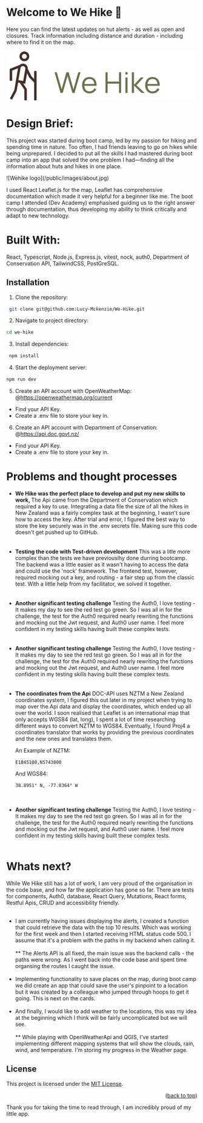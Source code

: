 # Welcome to We Hike 🥾
Here you can find the latest updates on hut alerts - as well as open and closures. Track information including distance and duration - including where to find it on the map. 

![Wehike logo](/public/images/logo.png)

# Design Brief:
This project was started during boot camp, led by my passion for hiking and spending time in nature. Too often, I had friends leaving to go on hikes while being unprepared. I decided to put all the skills I had mastered during boot camp into an app that solved the one problem I had—finding all the information about huts and hikes in one place.

<div width="300" height="200">
![Wehike logo](/public/images/about.jpg)
</div>

I used React Leaflet.js for the map, Leaflet has comprehensive documentation which made it very helpful for a beginner like me. The boot camp I attended (Dev Academy) emphasised guiding us to the right answer through documentation, thus developing my ability to think critically and adapt to new technology. 

# Built With:
React, Typescript, Node.js, Express.js, vitest, nock, auth0, Department of Conservation API, TailwindCSS, PostGreSQL.

## Installation
1. Clone the repository:
```bash
 git clone git@github.com:Lucy-Mckenzie/We-Hike.git
```
2. Navigate to project directory:
```bash
cd we-hike
```

3. Install dependencies:
```bash
 npm install
```

4. Start the deployment server:
```bash
npm run dev
```

5. Create an API account with OpenWeatherMap:
@https://openweathermap.org/current

* Find your API Key.
* Create a .env file to store your key in.

6. Create an API account with Department of Conservation:
@https://api.doc.govt.nz/

* Find your API Key.
* Create a .env file to store your key in.

# Problems and thought processes 
<ul>
<li>
  <strong>We Hike was the perfect place to develop and put my new skills to work, </strong>
  The Api came from the Department of Conservation which required a key to use. Integrating a data file the size of all the hikes in New Zealand was a fairly complex task at the beginning, I   wasn't sure how to access the key. After trial and error, I figured the best way to store the key securely was in the .env secrets file. Making sure this code doesn't get pushed up to        GitHub.
</li><br><br>
<li>
  <strong>Testing the code with Test-driven development</strong>
   This was a litle more complex than the tests we have previouslhy done durring bootcamp. The backend was a little easier as it wasn't having to access the data and could use the 'nock' 
   framework. The frontend test, however, required mocking out a key, and routing - a fair step up from the classic test. With a little help from my facilitator, we solved it together. 
</li><br><br>
<li>
 <strong>Another significant testing challenge </strong>
   Testing the Auth0, I love testing - It makes my day to see the red test go green. So I was all in for the challenge, the test for the Auth0 required nearly rewriting the functions and 
   mocking out the Jwt request, and Auth0 user name. I feel more confident in my testing skills having built these complex tests.
</li><br><br>
<li>
  <strong>Another significant testing challenge </strong>
  Testing the Auth0, I love testing - It makes my day to see the red test go green. So I was all in for the challenge, the test for the Auth0 required nearly rewriting the functions and 
  mocking out the Jwt request, and Auth0 user name. I feel more confident in my testing skills having built these complex tests.
</li><br><br>
<li>
  <strong>The coordinates from the Api</strong>
DOC-API uses NZTM a New Zealand coordinates system, I figured this out later in my project when trying to map over the Api data and display the coordinates, which ended up all over the world. I soon realised that Leaflet is an international map that only accepts WGS84 (lat, long), I spent a lot of time researching different ways to convert NZTM to WGS84. Eventually, I found Proj4 a coordinates translator that works by providing the previous coordinates and the new ones and translates them. 

An Example of NZTM:
```
E1845100,N5743800
```
And WGS84:
```
38.8951° N, -77.0364° W
```
</li><br><br>
<li>
  <strong>Another significant testing challenge </strong>
  Testing the Auth0, I love testing - It makes my day to see the red test go green. So I was all in for the challenge, the test for the Auth0 required nearly rewriting the functions and 
  mocking out the Jwt request, and Auth0 user name. I feel more confident in my testing skills having built these complex tests.
</li><br>
</ul>

# Whats next?
While We Hike still has a lot of work, I am very proud of the organisation in the code base, and how far the application has gone so far. There are tests for components, Auth0, database, React Query, Mutations, React forms, Restful Apis, CRUD and accessibility friendly. 
<br><br>
* I am currently having issues displaying the alerts, I created a function that could retrieve the data with the top 10 results. Which was working for the first week and then I started receiving HTML status code 500. I assume that it's a problem with the paths in my backend when calling it.
<br><br>
** The Alerts API is all fixed, the main issue was the backend calls - the paths were wrong. As I went back into the code base and spent time organsing the routes I caught the issue. 
<br><br>
* Implementing functionality to save places on the map, during boot camp we did create an app that could save the user's pinpoint to a location but it was created by a colleague who jumped through hoops to get it going. This is next on the cards.<br><br>
* And finally, I would like to add weather to the locations, this was my idea at the beginning which I think will be fairly uncomplicated but we will see.
<br><br>
** While playing with OpenWeatherApi and QGIS, I've started implementing different mapping systems that will show the clouds, rain, wind, and temperature. I'm storing my progress in the Weather page. 

  
## License
This project is licensed under the [MIT License](LICENSE).

<p align="right">(<a href="#readme-top">back to top</a>)</p>

Thank you for taking the time to read through, I am incredibly proud of my little app.
